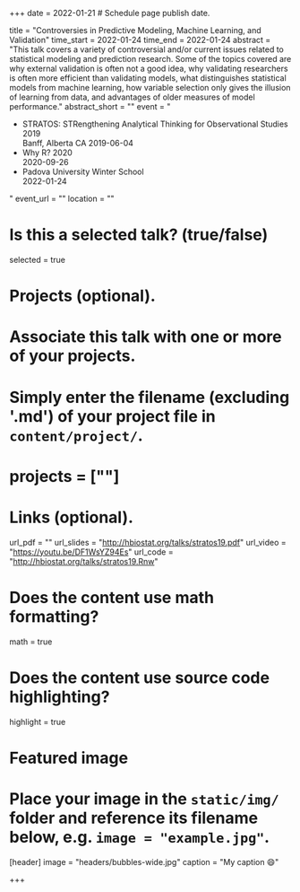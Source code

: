 +++
date = 2022-01-21  # Schedule page publish date.

title = "Controversies in Predictive Modeling, Machine Learning, and Validation"
time_start = 2022-01-24
time_end   = 2022-01-24
abstract = "This talk covers a variety of controversial and/or current issues related to statistical modeling and prediction research.  Some of the topics covered are why external validation is often not a good idea, why validating researchers is often more efficient than validating models, what distinguishes statistical models from machine learning, how variable selection only gives the illusion of learning from data, and advantages of older measures of model performance."
abstract_short = ""
event = "<ul><li>STRATOS: STRengthening Analytical Thinking for Observational Studies 2019<br>Banff, Alberta CA 2019-06-04</li><li>Why R? 2020<br>2020-09-26</li><li>Padova University Winter School<br>2022-01-24</li></ul>"
event_url = ""
location = ""

# Is this a selected talk? (true/false)
selected = true

# Projects (optional).
#   Associate this talk with one or more of your projects.
#   Simply enter the filename (excluding '.md') of your project file in `content/project/`.
# projects = [""]

# Links (optional).
url_pdf = ""
url_slides = "http://hbiostat.org/talks/stratos19.pdf"
url_video = "https://youtu.be/DF1WsYZ94Es"
url_code = "http://hbiostat.org/talks/stratos19.Rnw"

# Does the content use math formatting?
math = true

# Does the content use source code highlighting?
highlight = true

# Featured image
# Place your image in the `static/img/` folder and reference its filename below, e.g. `image = "example.jpg"`.
[header]
image = "headers/bubbles-wide.jpg"
caption = "My caption :smile:"

+++
